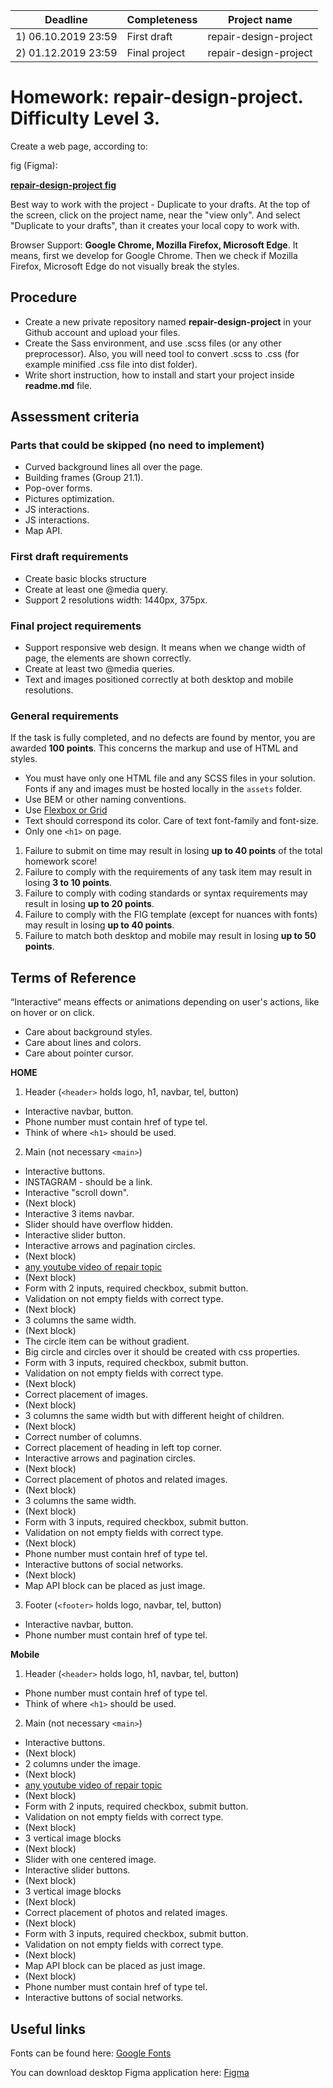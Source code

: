 | Deadline  | Completeness | Project name |
|-----------|--------------|--------------|
| 1) 06.10.2019 23:59 | First draft | repair-design-project |
| 2) 01.12.2019 23:59 | Final project | repair-design-project |


# Homework: repair-design-project. Difficulty Level 3.

Create a web page, according to:

fig (Figma):

**[repair-design-project fig](https://www.figma.com/file/0gnZF5I5cFdY1JohJs2WeD/IC-%22Repair-Design-Project%22)**

Best way to work with the project - Duplicate to your drafts. At the top of the screen, click on the project name, near the "view only". And select "Duplicate to your drafts", than it creates your local copy to work with.

Browser Support: **Google Chrome, Mozilla Firefox, Microsoft Edge**. It means, first we develop for Google Chrome. Then we check if Mozilla Firefox, Microsoft Edge do not visually break the styles.

## Procedure

- Create a new private repository named **repair-design-project** in your Github account and upload your files.
- Create the Sass environment, and use .scss files (or any other preprocessor). Also, you will need tool to convert .scss to .css (for example minified .css file into dist folder).
- Write short instruction, how to install and start your project inside **readme.md** file.

## Assessment criteria

### Parts that could be skipped (no need to implement)

- Сurved background lines all over the page.
- Building frames (Group 21.1).
- Pop-over forms.
- Pictures optimization.
- JS interactions.
- JS interactions.
- Map API.

### First draft requirements

- Create basic blocks structure
- Create at least one @media query.
- Support 2 resolutions width: 1440px, 375px.

### Final project requirements

- Support responsive web design. It means when we change width of page, the elements are shown correctly.
- Create at least two @media queries.
- Text and images positioned correctly at both desktop and mobile resolutions.

### General requirements

If the task is fully completed, and no defects are found by mentor, you are awarded **100 points**. This concerns the markup and use of HTML and styles.

- You must have only one HTML file and any SCSS files in your solution. Fonts if any and images must be hosted locally in the `assets` folder.
- Use BEM or other naming conventions.
- Use [Flexbox or Grid](https://www.youtube.com/watch?v=y_9JgPVqOE0&list=PLe--kalBDwjhdXudsOpKooP6q9bAl3rPG&index=13)
- Text should correspond its color. Care of text font-family and font-size.
- Only one `<h1>` on page.

1. Failure to submit on time may result in losing **up to 40 points** of the total homework score!
2. Failure to comply with the requirements of any task item may result in losing **3 to 10 points**.
3. Failure to comply with coding standards or syntax requirements may result in losing **up to 20 points**.
4. Failure to comply with the FIG template (except for nuances with fonts) may result in losing **up to 40 points**.
5. Failure to match both desktop and mobile may result in losing **up to 50 points**.

## Terms of Reference

“Interactive“ means effects or animations depending on user's actions, like on hover or on click.
- Care about background styles.
- Care about lines and colors.
- Care about pointer cursor.

**HOME**

1. Header (`<header>` holds logo, h1, navbar, tel, button)
- Interactive navbar, button.
- Phone number must contain href of type tel.
- Think of where `<h1>` should be used.

2. Main (not necessary `<main>`)
- Interactive buttons.
- INSTAGRAM - should be a link.
- Interactive "scroll down".
- (Next block)
- Interactive 3 items navbar.
- Slider should have overflow hidden.
- Interactive slider button.
- Interactive arrows and pagination circles. 
- (Next block)
- [any youtube video of repair topic](https://support.google.com/youtube/answer/171780?hl=en)
- (Next block)
- Form with 2 inputs, required checkbox, submit button.
- Validation on not empty fields with correct type.
- (Next block)
- 3 columns the same width.
- (Next block)
- The circle item can be without gradient.
- Big circle and circles over it should be created with css properties.
- Form with 3 inputs, required checkbox, submit button.
- Validation on not empty fields with correct type.
- (Next block)
- Correct placement of images.
- (Next block)
- 3 columns the same width but with different height of children.
- (Next block)
- Correct number of columns.
- Correct placement of heading in left top corner.
- Interactive arrows and pagination circles.
- (Next block)
- Correct placement of photos and related images.
- (Next block)
- 3 columns the same width.
- (Next block)
- Form with 3 inputs, required checkbox, submit button.
- Validation on not empty fields with correct type.
- (Next block)
- Phone number must contain href of type tel.
- Interactive buttons of social networks.
- (Next block)
- Map API block can be placed as just image.

3. Footer (`<footer>` holds logo, navbar, tel, button)
- Interactive navbar, button.
- Phone number must contain href of type tel.

**Mobile**

1. Header (`<header>` holds logo, h1, navbar, tel, button)
- Phone number must contain href of type tel.
- Think of where `<h1>` should be used.

2. Main (not necessary `<main>`)
- Interactive buttons.
- (Next block)
- 2 columns under the image.
- (Next block)
- [any youtube video of repair topic](https://support.google.com/youtube/answer/171780?hl=en)
- (Next block)
- Form with 2 inputs, required checkbox, submit button.
- Validation on not empty fields with correct type.
- (Next block)
- 3 vertical image blocks
- (Next block)
- Slider with one centered image.
- Interactive slider buttons.
- (Next block)
- 3 vertical image blocks
- (Next block)
- Correct placement of photos and related images.
- (Next block)
- Form with 3 inputs, required checkbox, submit button.
- Validation on not empty fields with correct type.
- (Next block)
- Map API block can be placed as just image.
- (Next block)
- Phone number must contain href of type tel.
- Interactive buttons of social networks.

## Useful links

Fonts can be found here: [Google Fonts](https://fonts.google.com/)

You can download desktop Figma application here: [Figma](https://www.figma.com/downloads/)
